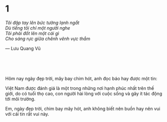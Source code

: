 # 1

_Tôi đập tay lên bức tường lạnh ngắt  
Dù tiếng tôi chỉ một người nghe  
Tôi phải đốt lên một cái gì  
Cho sáng rực giữa chênh vênh vực thẳm_

— Lưu Quang Vũ

<br><br><br>
  
Hôm nay ngày đẹp trời, mây bay chim hót, anh đọc báo hay được một tin: 

Việt Nam được đánh giá là một trong những nơi hạnh phúc nhất trên thế giới, do có tuổi thọ cao, con người hài lòng với cuộc sống và gây ít tác động tới môi trường. 

Em, ngày đẹp trời, chim bay mây hót, anh không biết nên buồn hay nên vui với cái tin rất vui này.
